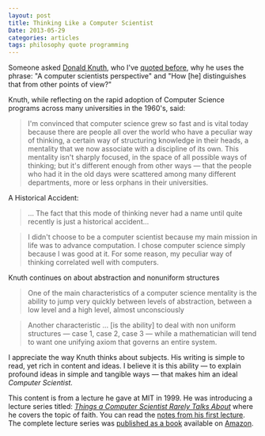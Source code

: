 ```yaml
---
layout: post
title: Thinking Like a Computer Scientist
Date: 2013-05-29
categories: articles
tags: philosophy quote programming
--- 
```


Someone asked [Donald Knuth](http://www-cs-faculty.stanford.edu/~uno/), who I've [quoted before](/articles/2013/03/15/art-of-programming-knuth/), why he uses the phrase: "A computer scientists perspective" and "How [he] distinguishes that from other points of view?"

Knuth, while reflecting on the rapid adoption of Computer Science programs across many universities in the 1960's, said:

> I'm convinced that computer science grew so fast and is vital today because there are people all over the world who have a peculiar way of thinking, a certain way of structuring knowledge in their heads, a mentality that we now associate with a discipline of its own. This mentality isn't sharply focused, in the space of all possible ways of thinking; but it's different enough from other ways &mdash; that the people who had it in the old days were scattered among many different departments, more or less orphans in their universities.

A Historical Accident:

> ... The fact that this mode of thinking never had a name until quite recently is just a historical accident...

> I didn't choose to be a computer scientist because my main mission in life was to advance computation. I chose computer science simply because I was good at it. For some reason, my peculiar way of thinking correlated well with computers.

Knuth continues on about abstraction and nonuniform structures

> One of the main characteristics of a computer science mentality is the ability to jump very quickly between levels of abstraction, between a low level and a high level, almost unconsciously

> Another characteristic ... [is the ability] to deal with non uniform structures &mdash; case 1, case 2, case 3 &mdash; while a mathematician will tend to want one unifying axiom that governs an entire system.

I appreciate the way Knuth thinks about subjects. His writing is simple to read, yet rich in content and ideas. I believe it is this ability &mdash; to explain profound ideas in simple and  tangible ways &mdash; that makes him an ideal _Computer Scientist._

This content is from a lecture he gave at MIT in 1999. He was introducing a lecture series titled: _[Things a Computer Scientist Rarely Talks About](http://www-cs-faculty.stanford.edu/~uno/mit-lectures.html)_ where he covers the topic of faith. You can read the [notes from his first lecture](http://cslipublications.stanford.edu/pdf/1575863278.pdf). The complete lecture series was [published as a book](http://www-cs-faculty.stanford.edu/~uno/things.html) available on [Amazon](http://www.amazon.com/Things-Computer-Scientist-Language-Information/dp/157586326X).